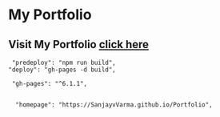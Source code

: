 # My Portfolio 

 ## Visit My Portfolio [click here](https://sanjayvvarma.github.io/Portfolio/)




     "predeploy": "npm run build",
    "deploy": "gh-pages -d build",

     "gh-pages": "^6.1.1",


      "homepage": "https://SanjayvVarma.github.io/Portfolio",
